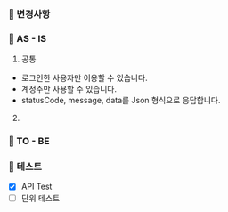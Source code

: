 ### 📍 변경사항

### 📍 AS - IS

1. 공통 
* 로그인한 사용자만 이용할 수 있습니다.
* 계정주만 사용할 수 있습니다. 
* statusCode, message, data를 Json 형식으로 응답합니다.

2. 

### 📍 TO - BE

### 📍 테스트
- [x] API Test
- [ ]  단위 테스트
